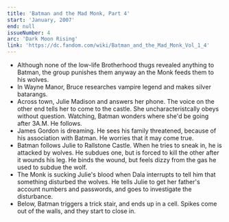 ```yaml
---
title: 'Batman and the Mad Monk, Part 4'
start: 'January, 2007'
end: null
issueNumber: 4
arc: 'Dark Moon Rising'
link: 'https://dc.fandom.com/wiki/Batman_and_the_Mad_Monk_Vol_1_4'
---
```


- Although none of the low-life Brotherhood thugs revealed anything to Batman, the group punishes them anyway an the Monk feeds them to his wolves.
- In Wayne Manor, Bruce researches vampire legend and makes silver batarangs.
- Across town, Julie Madison and answers her phone. The voice on the other end tells her to come to the castle. She uncharacteristcally obeys without question. Watching, Batman wonders where she'd be going after 3A.M. He follows.
- James Gordon is dreaming. He sees his family threatened, because of his association with Batman. He worries that it may come true.
- Batman follows Julie to Rallstone Castle. When he tries to sneak in, he is attacked by wolves. He subdues one, but is forced to kill the other after it wounds his leg. He binds the wound, but feels dizzy from the gas he used to subdue the wolf.
- The Monk is sucking Julie's blood when Dala interrupts to tell him that something disturbed the wolves. He tells Julie to get her father's account numbers and passwords, and goes to investigate the disturbance.
- Below, Batman triggers a trick stair, and ends up in a cell. Spikes come out of the walls, and they start to close in.
